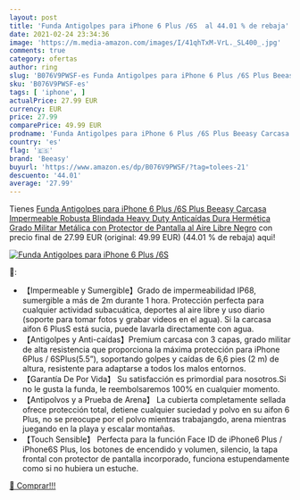 ```yaml
---
layout: post
title: 'Funda Antigolpes para iPhone 6 Plus /6S  al 44.01 % de rebaja'
date: 2021-02-24 23:34:36
image: 'https://m.media-amazon.com/images/I/41qhTxM-VrL._SL400_.jpg'
comments: true
category: ofertas
author: ring
slug: 'B076V9PWSF-es Funda Antigolpes para iPhone 6 Plus /6S Plus Beeasy...'
sku: 'B076V9PWSF-es'
tags: [ 'iphone', ]
actualPrice: 27.99 EUR
currency: EUR
price: 27.99
comparePrice: 49.99 EUR
prodname: 'Funda Antigolpes para iPhone 6 Plus /6S Plus Beeasy Carcasa Impermeable Robusta Blindada Heavy Duty Anticaídas Dura Hermética Grado Militar Metálica con Protector de Pantalla al Aire Libre Negro'
country: 'es'
flag: '🇪🇸'
brand: 'Beeasy'
buyurl: 'https://www.amazon.es/dp/B076V9PWSF/?tag=tolees-21'
descuento: '44.01'
average: '27.99'
---
```


Tienes [Funda Antigolpes para iPhone 6 Plus /6S Plus Beeasy Carcasa Impermeable Robusta Blindada Heavy Duty Anticaídas Dura Hermética Grado Militar Metálica con Protector de Pantalla al Aire Libre Negro](https://www.amazon.es/dp/B076V9PWSF/?tag=tolees-21) con precio final de  27.99 EUR (original: 49.99 EUR) (44.01 %  de rebaja) aqui!

[![Funda Antigolpes para iPhone 6 Plus /6S ](https://m.media-amazon.com/images/I/41qhTxM-VrL._SL400_.jpg)](https://www.amazon.es/dp/B076V9PWSF/?tag=tolees-21)

🔎:

- 【Impermeable y Sumergible】Grado de impermeabilidad IP68, sumergible a más de 2m durante 1 hora. Protección perfecta para cualquier actividad subacuática, deportes al aire libre y uso diario (soporte para tomar fotos y grabar videos en el agua). Si la carcasa aifon 6 PlusS está sucia, puede lavarla directamente con agua.
- 【Antigolpes y Anti-caídas】Premium carcasa con 3 capas, grado militar de alta resistencia que proporciona la máxima protección para iPhone 6Plus / 6SPlus(5.5”), soportando golpes y caídas de 6,6 pies (2 m) de altura, resistente para adaptarse a todos los malos entornos.
- 【Garantía De Por Vida】 Su satisfacción es primordial para nosotros.Si no le gusta la funda, le reembolsaremos 100% en cualquier momento.
- 【Antipolvos y a Prueba de Arena】 La cubierta completamente sellada ofrece protección total, detiene cualquier suciedad y polvo en su aifon 6 Plus, no se preocupe por el polvo mientras trabajangdo, arena mientras juegando en la playa y escalar montañas.
- 【Touch Sensible】 Perfecta para la función Face ID de iPhone6 Plus / iPhone6S Plus, los botones de encendido y volumen, silencio, la tapa frontal con protector de pantalla incorporado, funciona estupendamente como si no hubiera un estuche.

[🛒 Comprar!!!](https://www.amazon.es/dp/B076V9PWSF/?tag=tolees-21)

